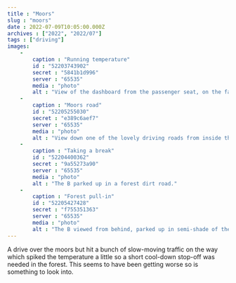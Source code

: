 ```yaml
---
title : "Moors"
slug : "moors"
date : 2022-07-09T10:05:00.000Z
archives : ["2022", "2022/07"]
tags : ["driving"]
images:
    -
        caption : "Running temperature"
        id : "52203743902"
        secret : "5841b1d996"
        server : "65535"
        media : "photo"
        alt : "View of the dashboard from the passenger seat, on the far side the temperature gauge is just readable showing it just under the 'H'"
    -
        caption : "Moors road"
        id : "52205255030"
        secret : "e389c6aef7"
        server : "65535"
        media : "photo"
        alt : "View down one of the lovely driving roads from inside the car, banking stretching up on the right, a barrier and trees on the left suggest a drop to that side."
    -
        caption : "Taking a break"
        id : "52204400362"
        secret : "9a55273a90"
        server : "65535"
        media : "photo"
        alt : "The B parked up in a forest dirt road."
    -
        caption : "Forest pull-in"
        id : "52205427428"
        secret : "f755351363"
        server : "65535"
        media : "photo"
        alt : "The B viewed from behind, parked up in semi-shade of the forest road."
---
```


A drive over the moors but hit a bunch of slow-moving traffic on the way which spiked the temperature a little so a short cool-down stop-off was needed in the forest. This seems to have been getting worse so is something to look into.